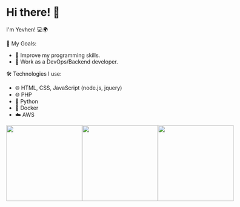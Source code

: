 # Hi there! 👋
I'm Yevhen! 💻🌍

🎯 My Goals:
- 🚀 Improve my programming skills.
- 🌟 Work as a DevOps/Backend developer.

🛠️ Technologies I use:
- 🌐 HTML, CSS, JavaScript (node.js, jquery)
- 🌐 PHP
- 🐍 Python
- 🐳 Docker
- ☁️ AWS


<div style='display: flex'>
  <img src="https://media.tenor.com/i_K3zWsgcG8AAAAi/hacker-pepe.gif" width="200" height="200">
  <img src="https://media1.tenor.com/m/57w9du3NrV0AAAAd/css-html.gif" width="200" height="200">
  <img src="https://media1.tenor.com/m/QmVTfQw3pjYAAAAd/coding-scaler.gif" width="200" height="200">
</div>



